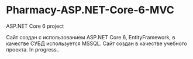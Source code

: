 # Pharmacy-ASP.NET-Core-6-MVC
ASP.NET Core 6 project

Сайт создан с использованием ASP.NET Core 6, EntityFramework, в качестве СУБД используется MSSQL. Сайт создан в качестве учебного проекта.
In progress..
